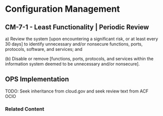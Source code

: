 # Configuration Management
## CM-7-1 - Least Functionality | Periodic Review

a) Review the system [upon encountering a significant risk, or at least every 30 days] to identify unnecessary and/or nonsecure functions, ports, protocols, software, and services; and

(b) Disable or remove [functions, ports, protocols, and services within the information system deemed to be unnecessary and/or nonsecure].

## OPS Implementation

TODO: Seek inheritance from cloud.gov and seek review text from ACF OCIO

### Related Content
